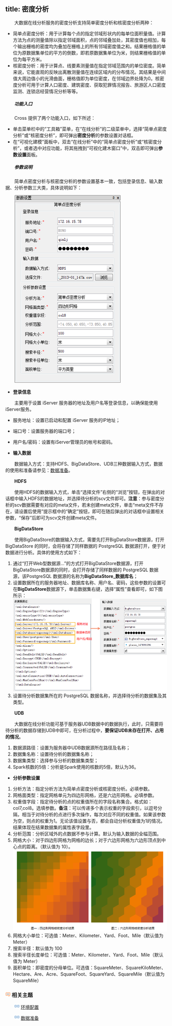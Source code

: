 title: 密度分析
---

　　大数据在线分析服务的密度分析支持简单密度分析和核密度分析两种：

- 简单点密度分析：用于计算每个点的指定邻域形状内的每单位面积量值。计算方法为点的测量值除以指定邻域面积，点的邻域叠加处，其密度值也相加，每个输出栅格的密度均为叠加在栅格上的所有邻域密度值之和。结果栅格值的单位为原数据集单位的平方的倒数，即若原数据集单位为米，则结果栅格值的单位为每平方米。
- 核密度分析：用于计算点、线要素测量值在指定邻域范围内的单位密度。简单来说，它能直观的反映出离散测量值在连续区域内的分布情况。其结果是中间值大周边值小的光滑曲面，栅格值即为单位密度，在邻域边界处降为0。核密度分析可用于计算人口密度、建筑密度、获取犯罪情况报告、旅游区人口密度监测、连锁店经营情况分析等等。


##### 　　功能入口

　　Cross 提供了两个功能入口，如下所述：

- 单击菜单栏中的“工具箱”菜单，在“在线分析”的二级菜单中，选择“简单点密度分析”或“核密度分析”，即可弹出**密度分析**的参数设置对话框。
- 在“可视化建模”面板中，双击“在线分析”中的“简单点密度分析”或“核密度分析”，或者选中对应功能，将其拖拽到“可视化建木窗口”中，双击即可弹出**参数设置**面板。

##### 　　参数说明

　　简单点密度分析与核密度分析的参数设置基本一致，包括登录信息、输入数据、分析参数三大类，具体说明如下：

　　![](img/DensityAnalysis.png)

- **登录信息**

　　主要用于设置 iServer 服务器的地址及用户名等登录信息，以确保能使用iServer服务。

  - 服务地址：设置已启动和配置 iServer 服务的IP地址；
  - 端口号：设置服务器的端口号；
  - 用户名/密码：设置有iServer管理员的帐号和密码。

- **输入数据**

　　数据输入方式：支持HDFS、BigDataStore、UDB三种数据输入方式，数据的使用和准备请参见：[数据准备](DataPreparation.html)。

　　**HDFS**

　　使用HDFS的数据输入方式，单击“选择文件”右侧的“浏览”按钮，在弹出的对话框中输入HDFS的数据地址，并选择待分析的scv文件即可。**注意**：参与密度分析的scv数据需要有对应的meta文件，若未创建meta文件，单击“meta文件不存在，请设置后使用”提示框中的“确定”按钮，即可在随后弹出的对话框中设置相关参数，“保存”后即可为scv文件创建meta文件。

　　**BigDataStore**

　　使用BigDataStore的数据输入方式，需要先打开BigDataStore数据源，打开 BigDataStore 的同时，会将存储了同样数据的 PostgreSQL 数据源打开，便于对数据进行分析。具体的使用方式如下：


1. 通过“打开Web型数据源...”的方式打开BigDataStore数据源，打开BigDataStore数据源的同时，会打开存储了同样数据的 PostgreSQL 数据源，该PostgreSQL 数据源的名称为**BigDataStore_数据库名**；
2. 设置数据所在的服务器地址、数据库名称、用户名、密码，这些参数的设置可在**BigDataStore**数据源下，单击数据集右键，选择“属性”查看即可，如下图所示：
　　![](img/BDSProperty.png)
3. 设置待分析数据集所在的 PostgreSQL 数据名称，并选择待分析的数据集及其类型。

　　**UDB**

　　大数据在线分析功能可基于服务器UDB数据中的数据执行，此时，只需要将待分析的数据存储到UDB中即可，在分析过程中，**要保证UDB未存在打开、占用的情况**。

1. 数据源路径：设置为服务器中UDB数据源所在路径及名称；
2. 数据集名称：设置待分析的数据集名称；
3. 数据集类型：选择参与分析的数据集类型；
4. Spark核数的5倍：分析是Spark使用的核数的5倍，默认为36。


- **分析参数设置**

1. 分析方法：指定分析方法为简单点密度分析或核密度分析。必填参数。
2. 网格面类型：指定网格单元为四边形网格，还是六边形网格。必填参数。
3. 权重值字段：指定待分析的点的权重值所在的字段名称集合。格式如：col7,col8。选填参数。**备注**：可以传递多个表示权重的字段索引，以逗号分隔，相当于对待分析的点进行多次操作，每次对应不同的权重值。如果该参数为空，则点的权重为1。无论该值设置与否，都会自动分析权重值为1的情况。结果体现在结果数据集的属性表字段里。
4. 分析范围：分析区域外的点数据不参与计算。默认为输入数据的全幅范围。
5. 网格大小：对于四边形网格为网格的边长；对于六边形网格为六边形顶点到中心点的距离。（默认值为 10）。
　　![](img/DensityAnalysisGridType.png)
6. 网格大小单位：可选值：Meter、Kilometer、Yard、Foot、Mile（默认值为 Meter）
7. 搜索半径：默认值为 100
8. 搜索半径长度单位：可选值：Meter、Kilometer、Yard、Foot、Mile（默认值为 Meter）
9. 面积单位：即密度的分母单位。可选值：SquareMeter、SquareKiloMeter、Hectare、Are、Acre、SquareFoot、SquareYard、SquareMile（默认值为 SquareMile）


### ![](../img/seealso.png) 相关主题

　　![](../img/smalltitle.png) [环境配置](BigDataAnalysisEnvironmentConfiguration.html)

　　![](../img/smalltitle.png) [数据准备](DataPreparation.html)


